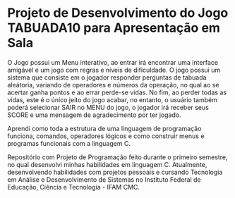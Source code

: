 # Projeto de Desenvolvimento do Jogo TABUADA10 para Apresentação em Sala

O Jogo possui um Menu interativo, ao entrar irá encontrar uma interface amigável e um jogo com regras e níveis de dificuldade. O jogo possui um sistema que consiste em 
o jogador responder perguntas de tabuada aleátoria, variando de operadores e números da operação, no qual ao se acertar ganha pontos e ao errar perde-se vidas. No fim, 
ao perder todas as vidas, este é o único jeito do jogo acabar, no entanto, o usuário também poderá selecionar SAIR no MENU do jogo, o jogador irá receber seus SCORE e uma mensagem de agradecimento por ter jogado.

Aprendi como toda a estrutura de uma linguagem de programação funciona, comandos, operadores lógicos e como construir menus e programas funcionais com a linguagem C.  

Repositório com Projeto de Programação feito durante o  primeiro semestre, no qual desenvolvi minhas habilidades em linguagem C. 
Atualmente, desenvolvendo habilidades com projetos pessoais e cursando Tecnologia em Análise e Desenvolvimento de Sistemas no Instituto Federal de Educação, Ciência e Tecnologia - IFAM CMC.
